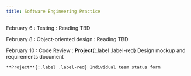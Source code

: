 ```yaml
---
title: Software Engineering Practice
---
```


February 6
: Testing
  : Reading TBD

February 8
: Object-oriented design
  : Reading TBD

February 10
: Code Review
  : **Project**{:.label .label-red} Design mockup and requirements document
   
    **Project**{:.label .label-red} Individual team status form
